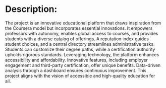 # Description:
The project is an innovative educational platform that draws inspiration from the Coursera model but incorporates essential innovations.
It empowers professors with autonomy, enables global access to courses, and provides students with a diverse catalog of offerings. A reputation index guides
student choices, and a central directory streamlines administrative tasks. Students can customize their degree paths, while a certification authority upholds rigorous standards. Leveraging technology, the platform enhances accessibility and affordability. Innovative features, including employer engagement and third-party certification, offer unique benefits. Data-driven analysis through a dashboard ensures continuous improvement. This project aligns with the vision of accessible and high-quality education for all.
